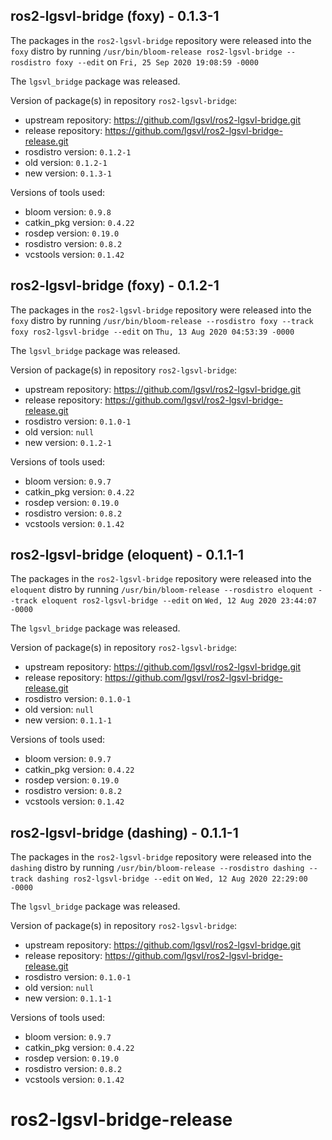 ## ros2-lgsvl-bridge (foxy) - 0.1.3-1

The packages in the `ros2-lgsvl-bridge` repository were released into the `foxy` distro by running `/usr/bin/bloom-release ros2-lgsvl-bridge --rosdistro foxy --edit` on `Fri, 25 Sep 2020 19:08:59 -0000`

The `lgsvl_bridge` package was released.

Version of package(s) in repository `ros2-lgsvl-bridge`:

- upstream repository: https://github.com/lgsvl/ros2-lgsvl-bridge.git
- release repository: https://github.com/lgsvl/ros2-lgsvl-bridge-release.git
- rosdistro version: `0.1.2-1`
- old version: `0.1.2-1`
- new version: `0.1.3-1`

Versions of tools used:

- bloom version: `0.9.8`
- catkin_pkg version: `0.4.22`
- rosdep version: `0.19.0`
- rosdistro version: `0.8.2`
- vcstools version: `0.1.42`


## ros2-lgsvl-bridge (foxy) - 0.1.2-1

The packages in the `ros2-lgsvl-bridge` repository were released into the `foxy` distro by running `/usr/bin/bloom-release --rosdistro foxy --track foxy ros2-lgsvl-bridge --edit` on `Thu, 13 Aug 2020 04:53:39 -0000`

The `lgsvl_bridge` package was released.

Version of package(s) in repository `ros2-lgsvl-bridge`:

- upstream repository: https://github.com/lgsvl/ros2-lgsvl-bridge.git
- release repository: https://github.com/lgsvl/ros2-lgsvl-bridge-release.git
- rosdistro version: `0.1.0-1`
- old version: `null`
- new version: `0.1.2-1`

Versions of tools used:

- bloom version: `0.9.7`
- catkin_pkg version: `0.4.22`
- rosdep version: `0.19.0`
- rosdistro version: `0.8.2`
- vcstools version: `0.1.42`


## ros2-lgsvl-bridge (eloquent) - 0.1.1-1

The packages in the `ros2-lgsvl-bridge` repository were released into the `eloquent` distro by running `/usr/bin/bloom-release --rosdistro eloquent --track eloquent ros2-lgsvl-bridge --edit` on `Wed, 12 Aug 2020 23:44:07 -0000`

The `lgsvl_bridge` package was released.

Version of package(s) in repository `ros2-lgsvl-bridge`:

- upstream repository: https://github.com/lgsvl/ros2-lgsvl-bridge.git
- release repository: https://github.com/lgsvl/ros2-lgsvl-bridge-release.git
- rosdistro version: `0.1.0-1`
- old version: `null`
- new version: `0.1.1-1`

Versions of tools used:

- bloom version: `0.9.7`
- catkin_pkg version: `0.4.22`
- rosdep version: `0.19.0`
- rosdistro version: `0.8.2`
- vcstools version: `0.1.42`


## ros2-lgsvl-bridge (dashing) - 0.1.1-1

The packages in the `ros2-lgsvl-bridge` repository were released into the `dashing` distro by running `/usr/bin/bloom-release --rosdistro dashing --track dashing ros2-lgsvl-bridge --edit` on `Wed, 12 Aug 2020 22:29:00 -0000`

The `lgsvl_bridge` package was released.

Version of package(s) in repository `ros2-lgsvl-bridge`:

- upstream repository: https://github.com/lgsvl/ros2-lgsvl-bridge.git
- release repository: https://github.com/lgsvl/ros2-lgsvl-bridge-release.git
- rosdistro version: `0.1.0-1`
- old version: `null`
- new version: `0.1.1-1`

Versions of tools used:

- bloom version: `0.9.7`
- catkin_pkg version: `0.4.22`
- rosdep version: `0.19.0`
- rosdistro version: `0.8.2`
- vcstools version: `0.1.42`


# ros2-lgsvl-bridge-release